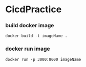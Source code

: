 # CicdPractice

### build docker image

```
docker build -t imageName .
```

### docker run image

```
docker run -p 3000:8000 imageName
```
